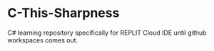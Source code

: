 # C-This-Sharpness
C# learning repository specifically for REPLIT Cloud IDE until github workspaces comes out.

